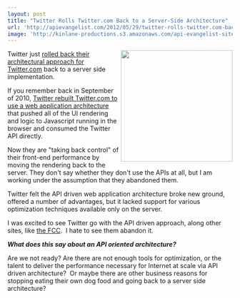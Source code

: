 ```yaml
---
layout: post
title: "Twitter Rolls Twitter.com Back to a Server-Side Architecture"
url: 'http://apievangelist.com/2012/05/29/twitter-rolls-twitter.com-back-to-a-server-side-architecture/'
image: 'http://kinlane-productions.s3.amazonaws.com/api-evangelist-site/blog/Twitter-Home.png'
---
```


<img class="c1" src="http://kinlane-productions.s3.amazonaws.com/api-evangelist/twitter/Twitter-Home.png" alt="" width="250" align="right" />

Twitter just [rolled back their architectural approach for Twitter.com][1] back to a server side implementation.

If you remember back in September of 2010, [Twitter rebuilt Twitter.com to use a web application architecture][2] that pushed all of the UI rendering and logic to Javascript running in the browser and consumed the Twitter API directly.

Now they are "taking back control" of their front-end performance by moving the rendering back to the server. They don't say whether they don't use the APIs at all, but I am working under the assumption that they abandoned them.

Twitter felt the API driven web application architecture broke new ground, offered a number of advantages, but it lacked support for various optimization techniques available only on the server.

I was excited to see Twitter go with the API driven approach, along other sites, like [the FCC][3].  I hate to see them abandon it.

_**What does this say about an API oriented architecture?**_

Are we not ready? Are there are not enough tools for optimization, or the talent to deliver the performance necessary for Internet at scale via API driven architecture?  Or maybe there are other business reasons for stopping eating their own dog food and going back to a server side architecture?

   [1]: http://engineering.twitter.com/2012/05/improving-performance-on-twittercom.html
   [2]: /admin/blog/twitter%20eats%20own%20dogfood%20api%20evangelist
   [3]: http://blog.programmableweb.com/2011/04/06/everything-should-be-an-api-says-fcc/ (FCC Website)
